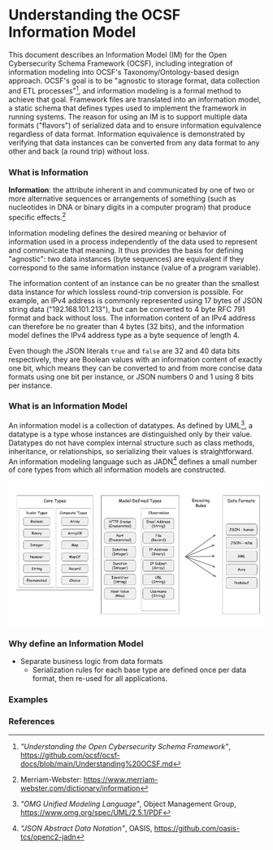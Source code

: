 # Understanding the OCSF Information Model

This document describes an Information Model (IM) for the Open Cybersecurity Schema Framework (OCSF),
including integration of information modeling into OCSF's Taxonomy/Ontology-based design approach.
OCSF's goal is to be "agnostic to storage format, data collection and ETL processes"[^1],
and information modeling is a formal method to achieve that goal.
Framework files are translated into an information model, a static schema that defines types used to
implement the framework in running systems. The reason for using an IM is to support multiple data
formats ("flavors") of serialized data and to ensure information equivalence regardless of data format.
Information equivalence is demonstrated by verifying that data instances can be converted from
any data format to any other and back (a round trip) without loss.

### What is Information

**Information**: the attribute inherent in and communicated by one of two or more alternative sequences
or arrangements of something (such as nucleotides in DNA or binary digits in a computer program)
that produce specific effects.[^2]

Information modeling defines the desired meaning or behavior of information used in a process independently
of the data used to represent and communicate that meaning. It thus provides the basis for defining "agnostic":
two data instances (byte sequences) are equivalent if they correspond to the same information instance
(value of a program variable).

The information content of an instance can be no greater than the smallest data instance for which
lossless round-trip conversion is possible. For example, an IPv4 address is commonly represented using
17 bytes of JSON string data ("192.168.101.213"), but can be converted to 4 byte RFC 791 format and back
without loss. The information content of an IPv4 address can therefore be no greater than 4 bytes
(32 bits), and the information model defines the IPv4 address type as a byte sequence of length 4.

Even though the JSON literals `true` and `false` are 32 and 40 data bits respectively, they are Boolean
values with an information content of exactly one bit, which means they can be converted to and from
more concise data formats using one bit per instance, or JSON numbers 0 and 1 using 8 bits per instance.

### What is an Information Model

An information model is a collection of datatypes. As defined by UML[^3], a datatype is a type whose
instances are distinguished only by their value. Datatypes do not have complex internal structure
such as class methods, inheritance, or relationships, so serializing their values is straightforward.
An information modeling language such as JADN[^4] defines a small number of core types from which
all information models are constructed.

![Base Types](images/ocsf-jadn.png)

### Why define an Information Model

* Separate business logic from data formats
  * Serialization rules for each base type are defined once per data format, then re-used for all applications.

### Examples

### References

[^1]:
    *"Understanding the Open Cybersecurity Schema Framework"*,
https://github.com/ocsf/ocsf-docs/blob/main/Understanding%20OCSF.md

[^2]:
    Merriam-Webster: https://www.merriam-webster.com/dictionary/information

[^3]:
    *"OMG Unified Modeling Language"*, Object Management Group, https://www.omg.org/spec/UML/2.5.1/PDF

[^4]:
    *"JSON Abstract Data Notation"*, OASIS, https://github.com/oasis-tcs/openc2-jadn